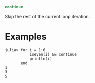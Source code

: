 ```julia
continue
```

Skip the rest of the current loop iteration.

# Examples

```jldoctest
julia> for i = 1:6
           iseven(i) && continue
           println(i)
       end
1
3
5
```
